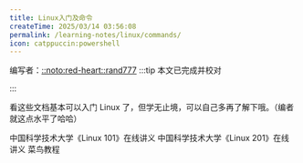 ```yaml
---
title: Linux入门及命令
createTime: 2025/03/14 03:56:08
permalink: /learning-notes/linux/commands/
icon: catppuccin:powershell
---
```

编写者：[::noto:red-heart::rand777](/friends/persons/)
:::tip 本文已完成并校对

:::

看这些文档基本可以入门 Linux 了，但学无止境，可以自己多再了解下哦。（编者就这点水平了哈哈）

<CardGrid>
<LinkCard icon="logos:linux-tux" href="https://101.lug.ustc.edu.cn/" title="USTC Linux User Group" >中国科学技术大学《Linux 101》在线讲义</LinkCard>
<LinkCard icon="logos:linux-tux" href="https://201.ustclug.org/" title="USTC Linux User Group" >中国科学技术大学《Linux 201》在线讲义</LinkCard>
<LinkCard icon="https://www.runoob.com/wp-content/themes/runoob/assets/images/qrcode.png" href="https://www.runoob.com/linux/linux-command-manual.html" title="Runboob" >菜鸟教程</LinkCard>
</CardGrid>